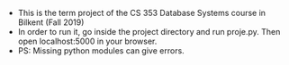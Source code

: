 - This is the term project of the CS 353 Database Systems course in Bilkent (Fall 2019)
- In order to run it, go inside the project directory and run proje.py. Then open localhost:5000 in your browser.
- PS: Missing python modules can give errors.

